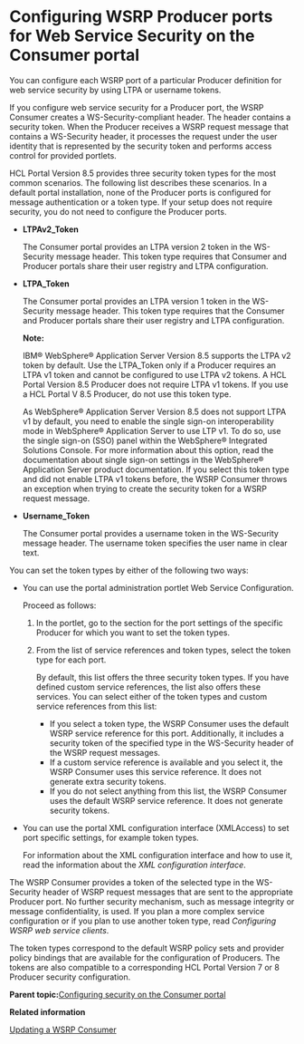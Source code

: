 # Configuring WSRP Producer ports for Web Service Security on the Consumer portal 

You can configure each WSRP port of a particular Producer definition for web service security by using LTPA or username tokens.

If you configure web service security for a Producer port, the WSRP Consumer creates a WS-Security-compliant header. The header contains a security token. When the Producer receives a WSRP request message that contains a WS-Security header, it processes the request under the user identity that is represented by the security token and performs access control for provided portlets.

HCL Portal Version 8.5 provides three security token types for the most common scenarios. The following list describes these scenarios. In a default portal installation, none of the Producer ports is configured for message authentication or a token type. If your setup does not require security, you do not need to configure the Producer ports.

-   **LTPAv2\_Token**

    The Consumer portal provides an LTPA version 2 token in the WS-Security message header. This token type requires that Consumer and Producer portals share their user registry and LTPA configuration.

-   **LTPA\_Token**

    The Consumer portal provides an LTPA version 1 token in the WS-Security message header. This token type requires that the Consumer and Producer portals share their user registry and LTPA configuration.

    **Note:**

    IBM® WebSphere® Application Server Version 8.5 supports the LTPA v2 token by default. Use the LTPA\_Token only if a Producer requires an LTPA v1 token and cannot be configured to use LTPA v2 tokens. A HCL Portal Version 8.5 Producer does not require LTPA v1 tokens. If you use a HCL Portal V 8.5 Producer, do not use this token type.

    As WebSphere® Application Server Version 8.5 does not support LTPA v1 by default, you need to enable the single sign-on interoperability mode in WebSphere® Application Server to use LTP v1. To do so, use the single sign-on \(SSO\) panel within the WebSphere® Integrated Solutions Console. For more information about this option, read the documentation about single sign-on settings in the WebSphere® Application Server product documentation. If you select this token type and did not enable LTPA v1 tokens before, the WSRP Consumer throws an exception when trying to create the security token for a WSRP request message.

-   **Username\_Token**

    The Consumer portal provides a username token in the WS-Security message header. The username token specifies the user name in clear text.


You can set the token types by either of the following two ways:

-   You can use the portal administration portlet Web Service Configuration.

    Proceed as follows:

    1.  In the portlet, go to the section for the port settings of the specific Producer for which you want to set the token types.

    2.  From the list of service references and token types, select the token type for each port.

        By default, this list offers the three security token types. If you have defined custom service references, the list also offers these services. You can select either of the token types and custom service references from this list:

        -   If you select a token type, the WSRP Consumer uses the default WSRP service reference for this port. Additionally, it includes a security token of the specified type in the WS-Security header of the WSRP request messages.
        -   If a custom service reference is available and you select it, the WSRP Consumer uses this service reference. It does not generate extra security tokens.
        -   If you do not select anything from this list, the WSRP Consumer uses the default WSRP service reference. It does not generate security tokens.
-   You can use the portal XML configuration interface \(XMLAccess\) to set port specific settings, for example token types.

    For information about the XML configuration interface and how to use it, read the information about the *XML configuration interface*.


The WSRP Consumer provides a token of the selected type in the WS-Security header of WSRP request messages that are sent to the appropriate Producer port. No further security mechanism, such as message integrity or message confidentiality, is used. If you plan a more complex service configuration or if you plan to use another token type, read *Configuring WSRP web service clients*.

The token types correspond to the default WSRP policy sets and provider policy bindings that are available for the configuration of Producers. The tokens are also compatible to a corresponding HCL Portal Version 7 or 8 Producer security configuration.

**Parent topic:**[Configuring security on the Consumer portal ](../admin-system/wsrpt_cons_prep_sec.md)

**Related information**  


[Updating a WSRP Consumer ](../migrate/mig_post_wsrp_consumer.md)

